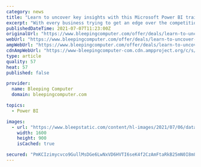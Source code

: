 ```yaml
---
category: news
title: "Learn to uncover key insights with this Microsoft Power BI training"
excerpt: "With every business trying to get an edge over the competition, data analysis skills are more valuable than ever. Even if you don’t plan on working as a full-time analyst, learning how to reveal ..."
publishedDateTime: 2021-07-07T11:23:00Z
originalUrl: "https://www.bleepingcomputer.com/offer/deals/learn-to-uncover-key-insights-with-this-microsoft-power-bi-training/"
webUrl: "https://www.bleepingcomputer.com/offer/deals/learn-to-uncover-key-insights-with-this-microsoft-power-bi-training/"
ampWebUrl: "https://www.bleepingcomputer.com/offer/deals/learn-to-uncover-key-insights-with-this-microsoft-power-bi-training/amp/"
cdnAmpWebUrl: "https://www-bleepingcomputer-com.cdn.ampproject.org/c/s/www.bleepingcomputer.com/offer/deals/learn-to-uncover-key-insights-with-this-microsoft-power-bi-training/amp/"
type: article
quality: 57
heat: 57
published: false

provider:
  name: Bleeping Computer
  domain: bleepingcomputer.com

topics:
  - Power BI

images:
  - url: "https://www.bleepstatic.com/content/hl-images/2021/07/06/data-visualization.jpg"
    width: 1600
    height: 900
    isCached: true

secured: "PmKCIzimycvco9GullMsDGe6LwNxVD6HVTI6seK4f2CzAmFtaRkB25mN0I8m8uZ5zFV3JMNgfnpLHSTu/EiGxI3bl4yV3pu7Evj4u2nGmiJq2kMx7vcMrl1Ojcd3tTR2USPNkVoUybgG8p8/1BWuib1fyyJY89eon7J6PVlj84L+v5dNJjE6MCbYK7T+FhVimqT1qi6SiF8/LSBdf7HUFzn0R9/clMDvXH3Kc3cvW8VoPzBrGoCM6VTW9Thv0uW7K8+yA+23i/sxYEDNdZNQo20VkYlI9OJg9FRMA76hzqZAjV+NsTF0Hf1oZbXd9KU8VyhhLzsmFNXsXMByMojZ+Zqt9R3dWemM2lnLQDIvDuM=;jr48wcWNcp3K+QEa9cwcSw=="
---
```


